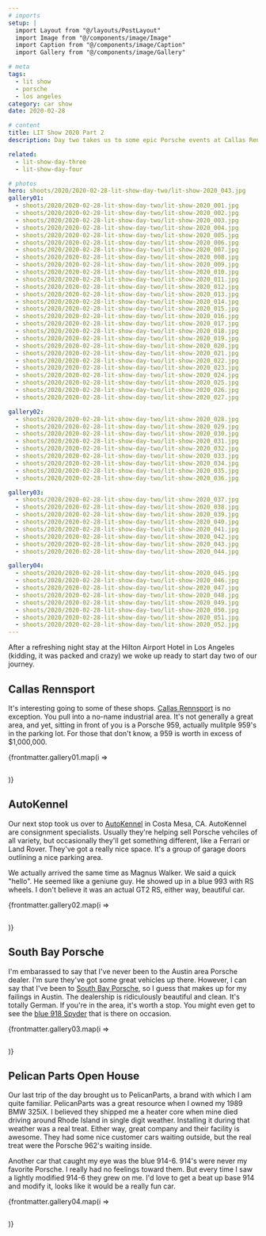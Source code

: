 ```yaml
---
# imports
setup: |
  import Layout from "@/layouts/PostLayout"
  import Image from "@/components/image/Image"
  import Caption from "@/components/image/Caption"
  import Gallery from "@/components/image/Gallery"

# meta
tags:
  - lit show
  - porsche
  - los angeles
category: car show
date: 2020-02-28

# content
title: LIT Show 2020 Part 2
description: Day two takes us to some epic Porsche events at Callas Rennsport, Auto Kennel and Pelican Parts.

related:
  - lit-show-day-three
  - lit-show-day-four

# photos
hero: shoots/2020/2020-02-28-lit-show-day-two/lit-show-2020_043.jpg
gallery01:
  - shoots/2020/2020-02-28-lit-show-day-two/lit-show-2020_001.jpg
  - shoots/2020/2020-02-28-lit-show-day-two/lit-show-2020_002.jpg
  - shoots/2020/2020-02-28-lit-show-day-two/lit-show-2020_003.jpg
  - shoots/2020/2020-02-28-lit-show-day-two/lit-show-2020_004.jpg
  - shoots/2020/2020-02-28-lit-show-day-two/lit-show-2020_005.jpg
  - shoots/2020/2020-02-28-lit-show-day-two/lit-show-2020_006.jpg
  - shoots/2020/2020-02-28-lit-show-day-two/lit-show-2020_007.jpg
  - shoots/2020/2020-02-28-lit-show-day-two/lit-show-2020_008.jpg
  - shoots/2020/2020-02-28-lit-show-day-two/lit-show-2020_009.jpg
  - shoots/2020/2020-02-28-lit-show-day-two/lit-show-2020_010.jpg
  - shoots/2020/2020-02-28-lit-show-day-two/lit-show-2020_011.jpg
  - shoots/2020/2020-02-28-lit-show-day-two/lit-show-2020_012.jpg
  - shoots/2020/2020-02-28-lit-show-day-two/lit-show-2020_013.jpg
  - shoots/2020/2020-02-28-lit-show-day-two/lit-show-2020_014.jpg
  - shoots/2020/2020-02-28-lit-show-day-two/lit-show-2020_015.jpg
  - shoots/2020/2020-02-28-lit-show-day-two/lit-show-2020_016.jpg
  - shoots/2020/2020-02-28-lit-show-day-two/lit-show-2020_017.jpg
  - shoots/2020/2020-02-28-lit-show-day-two/lit-show-2020_018.jpg
  - shoots/2020/2020-02-28-lit-show-day-two/lit-show-2020_019.jpg
  - shoots/2020/2020-02-28-lit-show-day-two/lit-show-2020_020.jpg
  - shoots/2020/2020-02-28-lit-show-day-two/lit-show-2020_021.jpg
  - shoots/2020/2020-02-28-lit-show-day-two/lit-show-2020_022.jpg
  - shoots/2020/2020-02-28-lit-show-day-two/lit-show-2020_023.jpg
  - shoots/2020/2020-02-28-lit-show-day-two/lit-show-2020_024.jpg
  - shoots/2020/2020-02-28-lit-show-day-two/lit-show-2020_025.jpg
  - shoots/2020/2020-02-28-lit-show-day-two/lit-show-2020_026.jpg
  - shoots/2020/2020-02-28-lit-show-day-two/lit-show-2020_027.jpg

gallery02:
  - shoots/2020/2020-02-28-lit-show-day-two/lit-show-2020_028.jpg
  - shoots/2020/2020-02-28-lit-show-day-two/lit-show-2020_029.jpg
  - shoots/2020/2020-02-28-lit-show-day-two/lit-show-2020_030.jpg
  - shoots/2020/2020-02-28-lit-show-day-two/lit-show-2020_031.jpg
  - shoots/2020/2020-02-28-lit-show-day-two/lit-show-2020_032.jpg
  - shoots/2020/2020-02-28-lit-show-day-two/lit-show-2020_033.jpg
  - shoots/2020/2020-02-28-lit-show-day-two/lit-show-2020_034.jpg
  - shoots/2020/2020-02-28-lit-show-day-two/lit-show-2020_035.jpg
  - shoots/2020/2020-02-28-lit-show-day-two/lit-show-2020_036.jpg

gallery03:
  - shoots/2020/2020-02-28-lit-show-day-two/lit-show-2020_037.jpg
  - shoots/2020/2020-02-28-lit-show-day-two/lit-show-2020_038.jpg
  - shoots/2020/2020-02-28-lit-show-day-two/lit-show-2020_039.jpg
  - shoots/2020/2020-02-28-lit-show-day-two/lit-show-2020_040.jpg
  - shoots/2020/2020-02-28-lit-show-day-two/lit-show-2020_041.jpg
  - shoots/2020/2020-02-28-lit-show-day-two/lit-show-2020_042.jpg
  - shoots/2020/2020-02-28-lit-show-day-two/lit-show-2020_043.jpg
  - shoots/2020/2020-02-28-lit-show-day-two/lit-show-2020_044.jpg

gallery04:
  - shoots/2020/2020-02-28-lit-show-day-two/lit-show-2020_045.jpg
  - shoots/2020/2020-02-28-lit-show-day-two/lit-show-2020_046.jpg
  - shoots/2020/2020-02-28-lit-show-day-two/lit-show-2020_047.jpg
  - shoots/2020/2020-02-28-lit-show-day-two/lit-show-2020_048.jpg
  - shoots/2020/2020-02-28-lit-show-day-two/lit-show-2020_049.jpg
  - shoots/2020/2020-02-28-lit-show-day-two/lit-show-2020_050.jpg
  - shoots/2020/2020-02-28-lit-show-day-two/lit-show-2020_051.jpg
  - shoots/2020/2020-02-28-lit-show-day-two/lit-show-2020_052.jpg
---
```


After a refreshing night stay at the Hilton Airport Hotel in Los Angeles (kidding, it was packed and crazy) we woke up ready to start day two of our journey.

## Callas Rennsport
It's interesting going to some of these shops. [Callas Rennsport](https://www.callasrennsport.com/) is no exception. You pull into a no-name industrial area. It's not generally a great area, and yet, sitting in front of you is a Porsche 959, actually mulitple 959's in the parking lot. For those that don't know, a 959 is worth in excess of $1,000,000.

<div class="gallery">
    {frontmatter.gallery01.map(i =>
        <Gallery file={i}>
            <figure>
                <picture>
                    <Image file={i} />
                </picture>
                <Caption file={i} showDesc=true />
            </figure>
        </Gallery>
    )}
</div>

## AutoKennel
Our next stop took us over to [AutoKennel](https://autokennel.com/) in Costa Mesa, CA. AutoKennel are consignment specialists. Usually they're helping sell Porsche vehciles of all variety, but occasionally they'll get something different, like a Ferrari or Land Rover. They've got a really nice space. It's a group of garage doors outlining a nice parking area. 

We actually arrived the same time as Magnus Walker. We said a quick "hello".  He seemed like a geniune guy. He showed up in a blue 993 with RS wheels. I don't believe it was an actual GT2 RS, either way, beautiful car.

<div class="gallery">
    {frontmatter.gallery02.map(i =>
        <Gallery file={i}>
            <figure>
                <picture>
                    <Image file={i} />
                </picture>
                <Caption file={i} showDesc=true />
            </figure>
        </Gallery>
    )}
</div>

## South Bay Porsche
I'm embarassed to say that I've never been to the Austin area Porsche dealer. I'm sure they've got some great vehicles up there. However, I can say that I've been to [South Bay Porsche](https://www.porschesouthbay.com/), so I guess that makes up for my failings in Austin. The dealership is ridiculously beautiful and clean. It's totally German. If you're in the area, it's worth a stop. You might even get to see the [blue 918 Spyder](https://www.google.com/maps/place/Porsche+South+Bay/@33.899252,-118.3719878,3a,91.2y,90t/data=!3m8!1e2!3m6!1sAF1QipOf61b3wqAYxE4FzwpaDnv6tW4xnDLVMYIR2A3M!2e10!3e12!6shttps:%2F%2Flh5.googleusercontent.com%2Fp%2FAF1QipOf61b3wqAYxE4FzwpaDnv6tW4xnDLVMYIR2A3M%3Dw203-h135-k-no!7i1200!8i800!4m5!3m4!1s0x80dd4a56efd17825:0xa4516fa00e7a781a!8m2!3d33.898877!4d-118.371598) that is there on occasion.
<div class="gallery">
    {frontmatter.gallery03.map(i =>
        <Gallery file={i}>
            <figure>
                <picture>
                    <Image file={i} />
                </picture>
                <Caption file={i} showDesc=true />
            </figure>
        </Gallery>
    )}
</div>

## Pelican Parts Open House
Our last trip of the day brought us to PelicanParts, a brand with which I am  quite familiar. PelicanParts was a great resource when I owned my 1989 BMW 325iX. I believed they shipped me a heater core when mine died driving around Rhode Island in single digit weather. Installing it during that weather was a real treat. Either way, great company and their facility is awesome. They had some nice customer cars waiting outside, but the real treat were the Porsche 962's waiting inside.

Another car that caught my eye was the blue 914-6. 914's were never my favorite Porsche. I really had no feelings toward them. But every time I saw a lightly modified 914-6 they grew on me. I'd love to get a beat up base 914 and modify it, looks like it would be a really fun car.

<div class="gallery">
    {frontmatter.gallery04.map(i =>
        <Gallery file={i}>
            <figure>
                <picture>
                    <Image file={i} />
                </picture>
                <Caption file={i} showDesc=true />
            </figure>
        </Gallery>
    )}
</div>